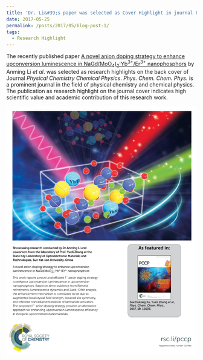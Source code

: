 ```yaml
---
title: 'Dr. Li&#39;s paper was selected as Cover Highlight in journal Phys. Chem. Chem. Phys.'
date: 2017-05-25
permalink: /posts/2017/05/blog-post-1/
tags:
  - Research Highlight
---
```


The recently published paper [A novel anion doping strategy to enhance upconversion luminescence in NaGd(MoO<sub>4</sub>)<sub>2</sub>:Yb<sup>3+</sup>/Er<sup>3+</sup> nanophosphors](/publications/2017-05-25-paper12/) by Anming Li <i>et al</i>. was selected as research highlights on the back cover of Journal <i>Physical Chemistry Chemical Physics</i>. <i>Phys. Chem. Chem. Phys.</i> is a prominent journal in the field of physical chemistry and chemical physics. The publication as research highlight on the journal cover indicates high scientific value and academic contribution of this research work.

![PCCP Cover Here](/images/pccpcover.png)